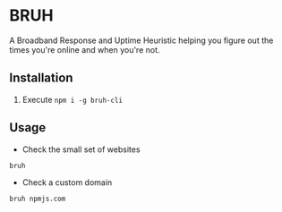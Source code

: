 # BRUH

A Broadband Response and Uptime Heuristic helping you figure out the times you're online and when you're not.

## Installation
1. Execute `npm i -g bruh-cli`

## Usage
- Check the small set of websites

`bruh`
- Check a custom domain

`bruh npmjs.com`

